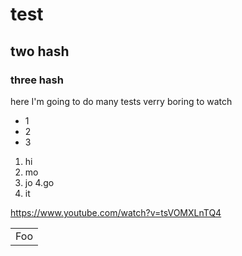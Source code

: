 # test
## two hash
### three hash
here I'm going to do many tests verry boring to watch

* 1
* 2
* 3

1. hi
2. mo
3. jo
4.go
5.  it

https://www.youtube.com/watch?v=tsVOMXLnTQ4

<table>
    <tr>
        <td>Foo</td>
    </tr>
</table>
